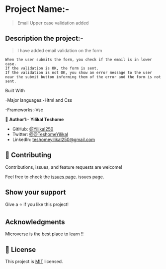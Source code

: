 # Project Name:-

> Email Upper case validation added 

## Description the project:-
>

> I have added email validation on the form  
    
    
    When the user submits the form, you check if the email is in lower case.
    If the validation is OK, the form is sent.
    If the validation is not OK, you show an error message to the user near the submit button informing them of the error and the form is not sent.

    




Built With

-Major languages:-Html and Css

-Frameworks:-Vsc


👤 **Author1**:- **Yilikal Teshome**

- GitHub: [@Yilikal250](https://github.com/githubhandle)
- Twitter: [@@TeshomeYilikal](https://twitter.com/twitterhandle)
- LinkedIn: [teshomeyilikal250@gmail.com](https://linkedin.com/in/linkedinhandle)


## 🤝 Contributing

Contributions, issues, and feature requests are welcome!

Feel free to check the [issues page](../../issues/). issues page. 


## Show your support

Give a ⭐️ if you like this project!



## Acknowledgments

Microverse is the best place to learn !!



## 📝 License

This project is [MIT](./MIT.md) licensed.

